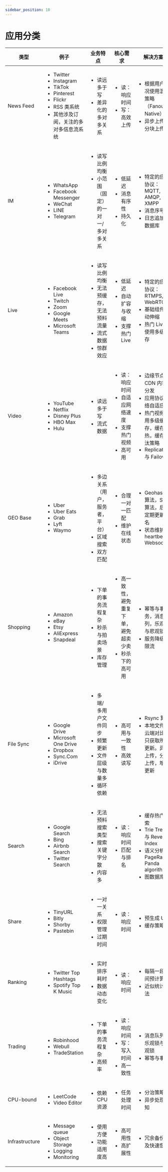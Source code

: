 ```yaml
---
sidebar_position: 10
---
```


# 应用分类

| 类型        | 例子     | 业务特点 |  核心需求 |解决方案 |
| ---------   | -------  | -------  |  -------- |-------  |
| News Feed    | <ul><li>Twitter</li><li>Instagram</li><li>TikTok</li><li>Pinterest</li><li>Flickr</li><li>RSS 类系统</li><li>其他涉及订阅，关注的多对多信息流系统</li></ul>   | <ul><li>读远多于写</li><li>差异化的多对多关系</li></ul>   | <ul><li>读：响应时间</li><li>写：高效上传</li></ul>        | <ul><li>根据用户情况使用混合策略（Fanout，Native）</li><li>异步上传，分块上传</li></ul> |
| IM    | <ul><li>WhatsApp</li><li>Facebook Messenger</li><li>WeChat</li><li>LINE</li><li>Telegram</li></ul>   | <ul><li>读写比例均衡</li><li>小范围（固定）的一对一/多对多关系</li></ul>   | <ul><li>低延迟</li><li>消息有序性</li><li>持久化</li></ul>        | <ul><li>特定的应用协议：MQTT, AMQP, XMPP</li><li>消息序号</li><li>日志追加型数据库</li></ul> |
| Live    | <ul><li>Facebook Live</li><li>Twitch</li><li>Zoom</li><li>Google Meets</li><li>Microsoft Teams</li></ul>   | <ul><li>读写比例均衡</li><li>无法预缓存，无法预料流量</li><li>流式数据</li><li>惊群效应</li></ul>   | <ul><li>低延迟</li><li>自动扩容与收缩</li><li>支撑热门 Live </li></ul>        | <ul><li>特定的应用协议：RTMPS, WebRTC</li><li>基础组件自动伸缩</li><li>热门 Live 使用多级缓存</li></ul> |
| Video    | <ul><li>YouTube</li><li>Netflix</li><li>Disney Plus</li><li>HBO Max</li><li>Hulu</li></ul>   | <ul><li>读远多于写</li><li>流式数据</li></ul>   | <ul><li>读：响应时间</li><li>自适应网络速度</li><li>支撑热门视频</li><li>高可用</li></ul>        | <ul><li>边缘节点与 CDN 内容分发</li><li>应用协议网络自适应</li><li>热门视频使用多级缓存，缓存预热，缓存淘汰策略</li><li>Replication 与 Failover</li></ul> |
| GEO Base    | <ul><li>Uber</li><li>Uber Eats</li><li>Grab</li><li>Lyft</li><li>Waymo</li></ul>   | <ul><li>多边关系（用户，服务者，平台）</li><li>区域搜索</li><li>双方匹配</li></ul>  | <ul><li>合理一对一匹配</li><li>维护在线状态</li></ul>        | <ul><li>Geohash 算法，S2 算法，后台定期更新排名</li><li>状态维护：heartbeat, Websocket</li></ul> |
| Shopping| <ul><li>Amazon</li><li>eBay</li><li>Etsy</li><li>AliExpress</li><li>Snapdeal</li></ul>   | <ul><li>下单的事务流程复杂</li><li>秒杀与拍卖场景</li><li>库存管理</li></ul>  | <ul><li>高一致性，避免重复下单，避免超卖少卖</li><li>秒杀下的高可用</li></ul>        | <ul><li>幂等与事务，消息队列，乐观锁与悲观锁</li><li>服务降级与限流</li></ul> |
| File Sync| <ul><li>Google Drive</li><li>Microsoft One Drive</li><li>Dropbox</li><li>Sync.Com</li><li>iDrive</li></ul>   | <ul><li>多端/多用户文件同步</li><li>频繁更新</li><li>文件层级与数量多</li><li>循环依赖</li></ul>  | <ul><li>高可用与一致性</li><li>高效读写</li></ul>      | <ul><li>Rsync 算法</li><li>本地文件与云端对比，只获取所需更新。异步上传，分片上传，增量更新</li></ul> |
| Search | <ul><li>Google Search</li><li>Bing</li><li>Airbnb Search</li><li>Twitter Search</li></ul>   | <ul><li>无法预料搜索类型</li><li>搜索关键字分散</li><li>内容多</li></ul>  | <ul><li>读：响应时间</li><li>匹配与排名</li></ul>      | <ul><li>缓存热门搜索</li><li>Trie Tree 与 Reverse Index</li><li>语义分析，PageRank, Panda algorithm</li><li>图数据库</li></ul> |
| Share | <ul><li>TinyURL</li><li>Bitly</li><li>Shorby</li><li>Pastebin</li></ul>   | <ul><li>一对一关系</li><li>权限管理</li><li>过期时间</li></ul>  | <ul><li>读：响应时间</li></ul>      | <ul><li>预生成 URL</li><li>缓存策略</li></ul> |
| Ranking | <ul><li>Twitter Top Hashtags</li><li>Spotify Top K Music</li></ul>   | <ul><li>实时排序耗时</li><li>数据动态变化</li></ul>  | <ul><li>读：响应时间</li></ul>      | <ul><li>每隔一段时间预计算</li><li>近似统计算法</li></ul> |
| Trading | <ul><li>Robinhood</li><li>Webull</li><li>TradeStation</li></ul>   | <ul><li>下单的事务流程复杂</li><li>高频率</li></ul>  | <ul><li>读：响应时间</li><li>写：写入时间</li><li>高一致性</li></ul>      | <ul><li>消息队列，乐观锁与悲观锁</li><li>幂等与事务</li></ul> |
| CPU-bound | <ul><li>LeetCode</li><li>Video Editor</li></ul>   | <ul><li>依赖 CPU 资源</li></ul>  | <ul><li>任务处理时间</li></ul>      | <ul><li>分治策略</li><li>异步处理通知</li></ul> |
| Infrastructure | <ul><li>Message queue</li><li>Object Storage</li><li>Logging</li><li>Monitoring</li></ul>   | <ul><li>使用方便</li><li>功能适用度高</li></ul>  | <ul><li>高可用性</li><li>高扩展性</li></ul>      | <ul><li>冗余备份以及快速恢复</li></ul> |
